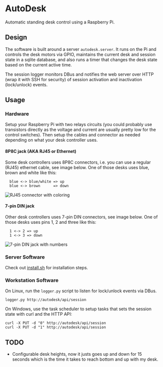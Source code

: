 # AutoDesk

Automatic standing desk control using a Raspberry Pi.

## Design

The software is built around a server `autodesk.server`. It runs on the Pi and
controls the desk motors via GPIO, maintains the current desk and session state
in a sqlite database, and also runs a timer that changes the desk state based
on the current active time.

The session logger monitors DBus and notifies the web server over HTTP (wrap it
with SSH for security) of session activation and inactivation (lock/unlock)
events.

## Usage

### Hardware

Setup your Raspberry Pi with two relays circuits (you could probably use
transistors directly as the voltage and current are usually pretty low for the
control switches). Then setup the cables and connector as needed depending on
what your desk controller uses.

#### 8P8C jack (AKA RJ45 or Ethernet)

Some desk controllers uses 8P8C connectors, i.e. you can use a regular (RJ45)
ethernet cable, see image below. One of those desks uses blue, brown and white
like this:

```
  blue <-> blue/white => up
  blue <-> brown      => down
```

![RJ45 connector with coloring](docs/8p8c.png)

#### 7-pin DIN jack

Other desk controllers uses 7-pin DIN connectors, see image below. One of those
desks uses pins 1, 2 and three like this:

```
  1 <-> 2 => up
  1 <-> 3 => down
```

![7-pin DIN jack with numbers](docs/7-pin-din.png)

### Server Software

Check out [install.sh](install.sh) for installation steps.

### Workstation Software

On Linux, run the `logger.py` script to listen for lock/unlock events via DBus.

    logger.py http://autodesk/api/session

On Windows, use the task scheduler to setup tasks that sets the session state
with curl and the HTTP API:

    curl -X PUT -d "0" http://autodesk/api/session
    curl -X PUT -d "1" http://autodesk/api/session

## TODO

* Configurable desk heights, now it justs goes up and down for 15 seconds which
  is the time it takes to reach bottom and up with my desk.
